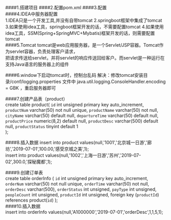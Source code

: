 ####1.搭建项目 
####2.配置pom.xml
####3.配置      
####4.IDEA中服务器配置  
	1.IDEA只是一个开发工具,并没有自带tomcat
	2.springboot框架中集成了tomcat  
	3.如果使用idea工具，springboot框架开发的话，不需要配置tomcat 
	4.如果使用idea工具，SSM(Spring+SpringMVC+Mybatis)框架开发的话，则需要配置tomcat    
####5.Tomcat
	tomcat是web应用服务器，是一个Servlet/JSP容器。Tomcat作为servlet容器，负责处理客户请求，  
	把请求传送给servlet，并将servlet的响应传送回给客户。而servlet是一种运行在支持Java语言的服务器上的组件      

####6.window下启动tomcat时，控制台乱码 
	解决：修改tomcat安装目录/conf/logging.properties 文件中
		 java.util.logging.ConsoleHandler.encoding = GBK ，重启服务器即可   

####7.创建产品表（product）  
	create table product(
		`id` int unsigned primary key auto_increment,
		`productNum` varchar(50) not null unique,
		`productName` varchar(50) not null,
		`cityName` varchar(50) default null,
		`departureTime` varchar(50) default null,
		`productPrice` numeric(8,2) default null,
		`productDesc` varchar(500) default null,
		`productStatus` tinyint default 1  
	);

####8.插入数据 
	insert into product values(null,'1001','北京城一日游','廊坊','2019-07-01',100.00,'感受京城之美',1);  
	insert into product values(null,'1002','上海一日游','苏州','2019-07-02',300.0,'探秘魔都',1);    

####9.创建订单表  
	 create table orderInfo (
	  `id` int unsigned primary key auto_increment,
	  `orderNum` varchar(50) not null unique,
	  `orderTime` varchar(50) not null,
	  `orderDesc` varchar(500),
	  `orderStatus` int unsigned,
	  `payType` int unsigned,
	  `peopleCount` int unsigned,
	  `productId` int unsigned,
	  foreign key (`productId`) references product(`id`)
	 );  
####10.插入数据  
	insert into orderInfo values(null,'A1000000','2019-07-01','orderDesc',1,1,5,1);